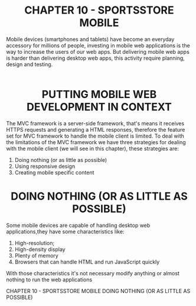 <h1><div align="center">CHAPTER 10 - SPORTSSTORE MOBILE</div></h1>

Mobile devices (smartphones and tablets) have become an everyday accessory for millions of people, investing in mobile web applications is the way to increase the users of our web apps. But delivering mobile web apps is harder than delivering desktop web apps, this activity require planning, design and testing.
<br /><br />

<h1><div align="center">PUTTING MOBILE WEB DEVELOPMENT IN CONTEXT</div></h1>
The MVC framework is a server-side framework, that's means it receives HTTPS requests and generating a HTML responses, therefore the feature set for MVC framework to handle the mobile client is limited. To deal with the limitations of the MVC framework we have three strategies for dealing with the mobile client (we will see in this chapter), these strategies are:
<ol>
	<li>Doing nothing (or as little as possible)</li>
	<li>Using responsive design</li>
	<li>Creating mobile specific content</li>		
</ol>

<h1><div align="center">DOING NOTHING (OR AS LITTLE AS POSSIBLE)</div></h1>
Some mobile devices are capable of handling desktop web applications,they have some characteristics like:
<ol>
	<li>High-resolution;</li>
	<li>High-density display</li>
	<li>Plenty of memory</li>
	<li>Browsers that can handle HTML and run JavaScript quickly</li>
</ol>
 With those characteristics it's not necessary modify anything or almost nothing to run the web applications


CHAPTER 10 - SPORTSSTORE MOBILE
	DOING NOTHING (OR AS LITTLE AS POSSIBLE)

